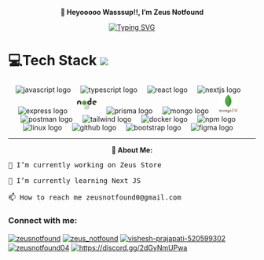 <p align="center">
  <strong>
    👋 Heyooooo Wasssup!!, I’m Zeus Notfound 
  </strong>
</p>


<p align="center">
	<a href="https://git.io/typing-svg"><img src="https://readme-typing-svg.herokuapp.com?font=Fira+Code&duration=3000&pause=500&center=true&vCenter=true&width=420&height=45&lines=Developer+and+enthusiast;Scripting+%7C+Deployment+%7C+Pentesting;Always+learning+new+technologies" alt="Typing SVG" /></a>

# 💻Tech Stack <img src = "https://media2.giphy.com/media/QssGEmpkyEOhBCb7e1/giphy.gif?cid=ecf05e47a0n3gi1bfqntqmob8g9aid1oyj2wr3ds3mg700bl&rid=giphy.gif" width = 32px>


###

<div align="center">
  <img src="https://cdn.jsdelivr.net/gh/devicons/devicon/icons/javascript/javascript-original.svg" height="40" alt="javascript logo"  />
  <img width="12" />
  <img src="https://cdn.jsdelivr.net/gh/devicons/devicon/icons/typescript/typescript-original.svg" height="40" alt="typescript logo"  />
  <img width="12" />
  <img src="https://miro.medium.com/v2/resize:fit:1258/1*okiCUvTUJLtOqJv1dMzwpA.png" height="40" alt="react logo"  />
  <img width="12" />
  <img src="https://cdn.jsdelivr.net/gh/devicons/devicon/icons/react/react-original.svg" height="40" alt="nextjs logo"  />
  <img width="12" />
  <img src="https://www.peanutsquare.com/wp-content/uploads/2024/04/Express.png" height="40" alt="express logo"  />
  <img width="12" />
  <img src="https://raw.githubusercontent.com/devicons/devicon/master/icons/nodejs/nodejs-original-wordmark.svg" height="40" alt="node logo"  />
  <img width="12" />
<img src="https://cdn.freelogovectors.net/wp-content/uploads/2022/01/prisma_logo-freelogovectors.net_-330x400.png" height="40" alt="prisma logo"  />
  <img width="12" />
<img src="https://upload.wikimedia.org/wikipedia/commons/thumb/2/29/Postgresql_elephant.svg/993px-Postgresql_elephant.svg.png" height="40" alt="mongo logo"  />
  <img width="12" />
  <img src="https://raw.githubusercontent.com/devicons/devicon/master/icons/mongodb/mongodb-original-wordmark.svg" height="40" alt="mongo logo"  />
  <img width="12" />
  <img src="https://www.vectorlogo.zone/logos/getpostman/getpostman-icon.svg" height="40" alt="postman logo"  />
  <img width="12" />
  <img src="https://www.vectorlogo.zone/logos/tailwindcss/tailwindcss-icon.svg" height="40" alt="tailwind logo"  />
  <img width="12" />
  <img src="https://cdn.jsdelivr.net/gh/devicons/devicon/icons/docker/docker-original.svg" height="40" alt="docker logo"  />
  <img width="12" />
  <img src="https://cdn.jsdelivr.net/gh/devicons/devicon/icons/npm/npm-original-wordmark.svg" height="40" alt="npm logo"  />
  <img width="12" />
  <img src="https://cdn.jsdelivr.net/gh/devicons/devicon/icons/linux/linux-original.svg" height="40" alt="linux logo"  />
  <img width="12" />
  <img src="https://upload.wikimedia.org/wikipedia/commons/thumb/3/3f/Git_icon.svg/2048px-Git_icon.svg.png" height="40" alt="github logo"  />
  <img width="12" />
  <img src="https://cdn.jsdelivr.net/gh/devicons/devicon/icons/bootstrap/bootstrap-original.svg" height="40" alt="bootstrap logo"  />
  <img width="12" />
  <img src="https://cdn.jsdelivr.net/gh/devicons/devicon/icons/figma/figma-original.svg" height="40" alt="figma logo"  />
  <img width="12" />
</div>

 
 -----



<p align="center">
  <strong>
💫 About Me:
  </strong>
</p>

<pre>
🔭 I’m currently working on Zeus Store

🌱 I’m currently learning Next JS

📫 How to reach me zeusnotfound0@gmail.com
</pre>


<h3 align="left">Connect with me:</h3>
<p align="left">
<a href="https://dev.to/zeusnotfound1" target="blank"><img align="center" src="https://raw.githubusercontent.com/rahuldkjain/github-profile-readme-generator/master/src/images/icons/Social/devto.svg" alt="zeusnotfound" height="30" width="40" /></a>
<a href="https://twitter.com/zeus_notfound" target="blank"><img align="center" src="https://upload.wikimedia.org/wikipedia/commons/thumb/b/b7/X_logo.jpg/640px-X_logo.jpg" alt="zeus_notfound" height="30" width="40" /></a>
<a href="https://linkedin.com/in/vishesh-prajapati-520599302" target="blank"><img align="center" src="https://raw.githubusercontent.com/rahuldkjain/github-profile-readme-generator/master/src/images/icons/Social/linked-in-alt.svg" alt="vishesh-prajapati-520599302" height="30" width="40" /></a>
<a href="https://instagram.com/zeusnotfound04" target="blank"><img align="center" src="https://raw.githubusercontent.com/rahuldkjain/github-profile-readme-generator/master/src/images/icons/Social/instagram.svg" alt="zeusnotfound04" height="30" width="40" /></a>
<a href="https://discord.gg/https://discord.gg/2dGyNmUPwa" target="blank"><img align="center" src="https://raw.githubusercontent.com/rahuldkjain/github-profile-readme-generator/master/src/images/icons/Social/discord.svg" alt="https://discord.gg/2dGyNmUPwa" height="30" width="40" /></a>
</p>








